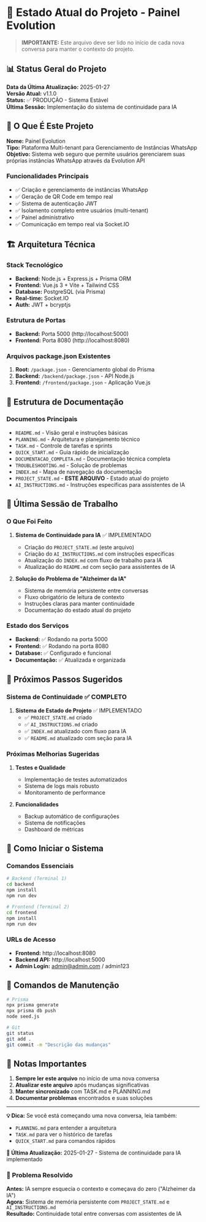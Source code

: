 # 🧠 Estado Atual do Projeto - Painel Evolution

> **IMPORTANTE:** Este arquivo deve ser lido no início de cada nova conversa para manter o contexto do projeto.

## 📊 Status Geral do Projeto

**Data da Última Atualização:** 2025-01-27  
**Versão Atual:** v1.1.0  
**Status:** ✅ PRODUÇÃO - Sistema Estável  
**Última Sessão:** Implementação do sistema de continuidade para IA  

## 🎯 O Que É Este Projeto

**Nome:** Painel Evolution  
**Tipo:** Plataforma Multi-tenant para Gerenciamento de Instâncias WhatsApp  
**Objetivo:** Sistema web seguro que permite usuários gerenciarem suas próprias instâncias WhatsApp através da Evolution API  

### Funcionalidades Principais
- ✅ Criação e gerenciamento de instâncias WhatsApp
- ✅ Geração de QR Code em tempo real
- ✅ Sistema de autenticação JWT
- ✅ Isolamento completo entre usuários (multi-tenant)
- ✅ Painel administrativo
- ✅ Comunicação em tempo real via Socket.IO

## 🏗️ Arquitetura Técnica

### Stack Tecnológico
- **Backend:** Node.js + Express.js + Prisma ORM
- **Frontend:** Vue.js 3 + Vite + Tailwind CSS
- **Database:** PostgreSQL (via Prisma)
- **Real-time:** Socket.IO
- **Auth:** JWT + bcryptjs

### Estrutura de Portas
- **Backend:** Porta 5000 (http://localhost:5000)
- **Frontend:** Porta 8080 (http://localhost:8080)

### Arquivos package.json Existentes
1. **Root:** `/package.json` - Gerenciamento global do Prisma
2. **Backend:** `/backend/package.json` - API Node.js
3. **Frontend:** `/frontend/package.json` - Aplicação Vue.js

## 📁 Estrutura de Documentação

### Documentos Principais
- `README.md` - Visão geral e instruções básicas
- `PLANNING.md` - Arquitetura e planejamento técnico
- `TASK.md` - Controle de tarefas e sprints
- `QUICK_START.md` - Guia rápido de inicialização
- `DOCUMENTACAO_COMPLETA.md` - Documentação técnica completa
- `TROUBLESHOOTING.md` - Solução de problemas
- `INDEX.md` - Mapa de navegação da documentação
- `PROJECT_STATE.md` - **ESTE ARQUIVO** - Estado atual do projeto
- `AI_INSTRUCTIONS.md` - Instruções específicas para assistentes de IA

## 🔄 Última Sessão de Trabalho

### O Que Foi Feito
1. **Sistema de Continuidade para IA** ✅ IMPLEMENTADO
   - Criação do `PROJECT_STATE.md` (este arquivo)
   - Criação do `AI_INSTRUCTIONS.md` com instruções específicas
   - Atualização do `INDEX.md` com fluxo de trabalho para IA
   - Atualização do `README.md` com seção para assistentes de IA

2. **Solução do Problema de "Alzheimer da IA"**
   - Sistema de memória persistente entre conversas
   - Fluxo obrigatório de leitura de contexto
   - Instruções claras para manter continuidade
   - Documentação do estado atual do projeto

### Estado dos Serviços
- **Backend:** ✅ Rodando na porta 5000
- **Frontend:** ✅ Rodando na porta 8080
- **Database:** ✅ Configurado e funcional
- **Documentação:** ✅ Atualizada e organizada

## 🎯 Próximos Passos Sugeridos

### Sistema de Continuidade ✅ COMPLETO
1. **Sistema de Estado de Projeto** ✅ IMPLEMENTADO
   - ✅ `PROJECT_STATE.md` criado
   - ✅ `AI_INSTRUCTIONS.md` criado
   - ✅ `INDEX.md` atualizado com fluxo para IA
   - ✅ `README.md` atualizado com seção para IA

### Próximas Melhorias Sugeridas
1. **Testes e Qualidade**
   - Implementação de testes automatizados
   - Sistema de logs mais robusto
   - Monitoramento de performance

2. **Funcionalidades**
   - Backup automático de configurações
   - Sistema de notificações
   - Dashboard de métricas

## 🚀 Como Iniciar o Sistema

### Comandos Essenciais
```bash
# Backend (Terminal 1)
cd backend
npm install
npm run dev

# Frontend (Terminal 2)
cd frontend
npm install
npm run dev
```

### URLs de Acesso
- **Frontend:** http://localhost:8080
- **Backend API:** http://localhost:5000
- **Admin Login:** admin@admin.com / admin123

## 🔧 Comandos de Manutenção

```bash
# Prisma
npx prisma generate
npx prisma db push
node seed.js

# Git
git status
git add .
git commit -m "Descrição das mudanças"
```

## 📝 Notas Importantes

1. **Sempre ler este arquivo** no início de uma nova conversa
2. **Atualizar este arquivo** após mudanças significativas
3. **Manter sincronizado** com TASK.md e PLANNING.md
4. **Documentar problemas** encontrados e suas soluções

---

**💡 Dica:** Se você está começando uma nova conversa, leia também:
- `PLANNING.md` para entender a arquitetura
- `TASK.md` para ver o histórico de tarefas
- `QUICK_START.md` para comandos rápidos

**🔄 Última Atualização:** 2025-01-27 - Sistema de continuidade para IA implementado

### 🎯 Problema Resolvido
**Antes:** IA sempre esquecia o contexto e começava do zero ("Alzheimer da IA")  
**Agora:** Sistema de memória persistente com `PROJECT_STATE.md` e `AI_INSTRUCTIONS.md`  
**Resultado:** Continuidade total entre conversas com assistentes de IA